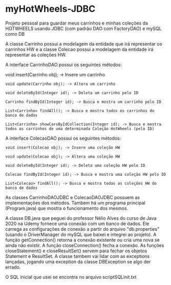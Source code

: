 # myHotWheels-JDBC
Projeto pessoal para guardar meus carrinhos e minhas coleções da HOTWHEELS usando JDBC (com padrão DAO com FactoryDAO) e mySQL como DB

A classe Carrinho possui a modelagem da entidade que irá representar os carrinhos HW e a classe Colecao possui a modelagem da entidade irá representar as coleções HW.

A interface CarrinhoDAO possui os seguintes métodos:

  void insert(Carrinho obj); -> Insere um carrinho

	void update(Carrinho obj); -> Altera um carrinho

	void deleteById(Integer id); -> Deleta um carrinho pelo ID

	Carrinho findById(Integer id); -> Busca e mostra um carrinho pelo ID

	List<Carrinho> findAll(); -> Busca e mostra todos os carrinhos do banco de dados

	List<Carrinho> showCarsByIdCollection(Integer id); -> Busca e mostra todos os carrinhos de uma determinada Coleção HotWheels (pelo ID)
  
  
A interface ColecaoDAO possui os seguintes métodos:

	void insert(Colecao obj); -> Insere uma coleção HW

	void update(Colecao obj); -> Altera uma coleção HW

	void deleteById(Integer id); -> Deleta uma coleção HW pelo ID

	Colecao findById(Integer id); -> Busca e mostra uma coleção HW pelo ID
	
	List<Colecao> findAll(); -> Busca e mostra todas as coleções HW do banco de dados
  
As classes CarrinhoDAOJDBC e ColecaoDAOJDBC possuem as implementações dos métodos. Tambem há um programa principal (Program.java) que mostra o funcionamento dos mesmos.

A classe DB.java que peguei do professor Nélio Alves do curso de Java 2020 na Udemy fornece uma conexão com um banco de dados. Ele carrega as configurações de conexão a partir do arquivo "db.properties" (usando o DriverManager do mySQL que baixei e integrei ao projeto). A função getConnection() retorna a conexão existente ou cria uma nova se ainda não existir. A função closeConnection() fecha a conexão. As funções closeStatement() e closeResultSet() servem para fechar os objetos Statement e ResultSet. A classe tambem vai lidar com as exceptions lançadas, jogando uma exception da classe DBException se algo der errado.
 
 
O SQL inicial que usei se encontra no arquivo scriptSQLinit.txt
